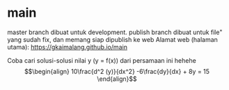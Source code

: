 # main
master branch dibuat untuk development.
publish branch dibuat untuk file" yang sudah fix, dan memang siap dipublish ke web
Alamat web (halaman utama): https://gkaimalang.github.io/main

Coba cari solusi-solusi nilai y (y = f(x)) dari persamaan ini hehehe <br>
$$\begin{align}
10\frac{d^2 (y)}{dx^2} -6\frac{dy}{dx} + 8y = 15
\end{align}$$
